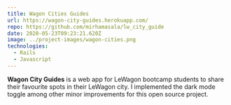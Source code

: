 ```yaml
---
title: Wagon Cities Guides
url: https://wagon-city-guides.herokuapp.com/
repo: https://github.com/mirhamasala/lw_city_guide
date: 2020-05-23T09:23:21.620Z
image: ../project-images/wagon-cities.png
technologies:
  - Rails
  - Javascript
---
```

**Wagon City Guides** is a web app for LeWagon bootcamp students to share their favourite spots in their LeWagon city. I implemented the dark mode toggle among other minor improvements for this open source project.
